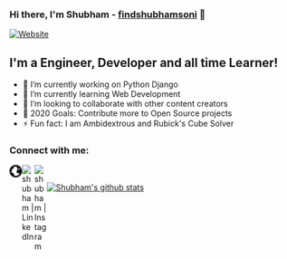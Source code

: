 ### Hi there, I'm Shubham - [findshubhamsoni][website] 👋

[![Website](https://img.shields.io/website?label=findshubhamsoni.com&style=for-the-badge&url=https%3A%2F%2Ffindshubhamsoni.com)](http://www.findshubhamsoni.com/)

## I'm a Engineer, Developer and all time Learner!

- 🔭 I’m currently working on Python Django
- 🌱 I’m currently learning Web Development
- 👯 I’m looking to collaborate with other content creators
- 🥅 2020 Goals: Contribute more to Open Source projects
- ⚡ Fun fact: I am Ambidextrous and Rubick's Cube Solver


### Connect with me:

[<img align="left" alt="findshubhamsoni.com" width="22px" src="https://raw.githubusercontent.com/iconic/open-iconic/master/svg/globe.svg" />][website]
[<img align="left" alt="shubham | LinkedIn" width="22px" src="https://cdn.jsdelivr.net/npm/simple-icons@v3/icons/linkedin.svg" />][linkedin]
[<img align="left" alt="shubham | Instagram" width="22px" src="https://cdn.jsdelivr.net/npm/simple-icons@v3/icons/instagram.svg" />][instagram]

<br/>

[![Shubham's github stats](https://github-readme-stats.vercel.app/api?username=slk007)](https://github.com/slk007/github-readme-stats)

<br/>

[website]: (http://www.findshubhamsoni.com/)
[linkedin]: (https://linkedin.com/in/shubham-soni)
[instagram]: (https://www.instagram.com/shubham_s.o.n.i/)
